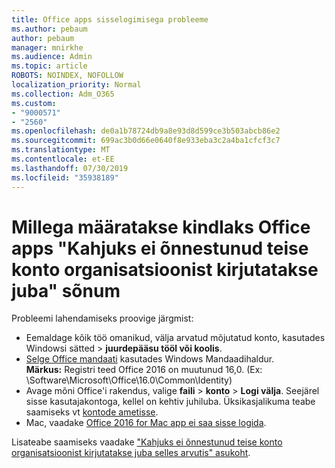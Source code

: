 ```yaml
---
title: Office apps sisselogimisega probleeme
ms.author: pebaum
author: pebaum
manager: mnirkhe
ms.audience: Admin
ms.topic: article
ROBOTS: NOINDEX, NOFOLLOW
localization_priority: Normal
ms.collection: Adm_O365
ms.custom:
- "9000571"
- "2560"
ms.openlocfilehash: de0a1b78724db9a8e93d8d599ce3b503abcb86e2
ms.sourcegitcommit: 699ac3b0d66e0640f8e933eba3c2a4ba1cfcf3c7
ms.translationtype: MT
ms.contentlocale: et-EE
ms.lasthandoff: 07/30/2019
ms.locfileid: "35938189"
---
```

# <a name="fixing-the-office-apps-sorry-another-account-from-your-organization-is-already-signed-in-message"></a>Millega määratakse kindlaks Office apps "Kahjuks ei õnnestunud teise konto organisatsioonist kirjutatakse juba" sõnum

Probleemi lahendamiseks proovige järgmist:

- Eemaldage kõik töö omanikud, välja arvatud mõjutatud konto, kasutades Windowsi sätted > **juurdepääsu tööl või koolis**.
- [Selge Office mandaati](https://docs.microsoft.com/office/troubleshoot/error-messages/another-account-already-signed-in#step-3-clear-cached-credentials-on-the-computer) kasutades Windows Mandaadihaldur.<br/>
    **Märkus:** Registri teed Office 2016 on muutunud 16,0. (Ex: \Software\Microsoft\Office\16.0\Common\Identity\)
- Avage mõni Office'i rakendus, valige **faili** > **konto** > **Logi välja**. Seejärel sisse kasutajakontoga, kellel on kehtiv juhiluba. Üksikasjalikuma teabe saamiseks vt [kontode ametisse](https://support.office.com/article/accounts-in-office-628ea040-f265-49de-b986-be09c3ebf8a9).
- Mac, vaadake [Office 2016 for Mac app ei saa sisse logida](https://docs.microsoft.com/office365/troubleshoot/authentication/sign-in-to-office-2016-for-mac-fail).

Lisateabe saamiseks vaadake ["Kahjuks ei õnnestunud teise konto organisatsioonist kirjutatakse juba selles arvutis" asukoht](https://docs.microsoft.com/office/troubleshoot/error-messages/another-account-already-signed-in).